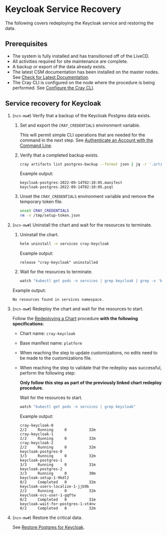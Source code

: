 # Keycloak Service Recovery

The following covers redeploying the Keycloak service and restoring the data.

## Prerequisites

- The system is fully installed and has transitioned off of the LiveCD.
- All activities required for site maintenance are complete.
- A backup or export of the data already exists.
- The latest CSM documentation has been installed on the master nodes. See [Check for Latest Documentation](../../update_product_stream/index.md#check-for-latest-documentation).
- The Cray CLI is configured on the node where the procedure is being performed. See [Configure the Cray CLI](../configure_cray_cli.md).

## Service recovery for Keycloak

1. (`ncn-mw#`) Verify that a backup of the Keycloak Postgres data exists.

   1. Set and export the `CRAY_CREDENTIALS` environment variable.

      This will permit simple CLI operations that are needed for the command in the next step.
      See [Authenticate an Account with the Command Line](Authenticate_an_Account_with_the_Command_Line.md).

   1. Verify that a completed backup exists.

      ```bash
      cray artifacts list postgres-backup --format json | jq -r '.artifacts[].Key | select(contains("keycloak"))'
      ```

      Example output:

      ```text
      keycloak-postgres-2022-09-14T02:10:05.manifest
      keycloak-postgres-2022-09-14T02:10:05.psql
      ```

   1. Unset the `CRAY_CREDENTIALS` environment variable and remove the temporary token file.

      ```bash
      unset CRAY_CREDENTIALS
      rm -v /tmp/setup-token.json
      ```

1. (`ncn-mw#`) Uninstall the chart and wait for the resources to terminate.

   1. Uninstall the chart.

      ```bash
      helm uninstall -n services cray-keycloak
      ```

      Example output:

      ```text
      release "cray-keycloak" uninstalled
      ```

   1. Wait for the resources to terminate.

      ```bash
      watch "kubectl get pods -n services | grep keycloak | grep -v 'keycloak-users-localize\|keycloak-vcs-user'"
      ```

     Example output:

      ```text
      No resources found in services namespace.
      ```

1. (`ncn-mw#`) Redeploy the chart and wait for the resources to start.

    Follow the [Redeploying a Chart](../CSM_product_management/Redeploying_a_Chart.md) procedure **with the following specifications**:

    - Chart name: `cray-keycloak`
    - Base manifest name: `platform`
    - When reaching the step to update customizations, no edits need to be made to the customizations file.
    - When reaching the step to validate that the redeploy was successful, perform the following step:

        **Only follow this step as part of the previously linked chart redeploy procedure.**

        Wait for the resources to start.

        ```bash
        watch "kubectl get pods -n services | grep keycloak"
        ```

        Example output:

        ```text
        cray-keycloak-0                                                   2/2     Running     0          32m
        cray-keycloak-1                                                   2/2     Running     0          32m
        cray-keycloak-2                                                   2/2     Running     0          32m
        keycloak-postgres-0                                               3/3     Running     0          32m
        keycloak-postgres-1                                               3/3     Running     0          31m
        keycloak-postgres-2                                               3/3     Running     0          30m
        keycloak-setup-1-9kdl2                                            0/2     Completed   0          32m
        keycloak-users-localize-1-jjb9b                                   2/2     Running     0          32m
        keycloak-vcs-user-1-gqftw                                         0/2     Completed   0          31m
        keycloak-wait-for-postgres-1-xt4nv                                0/2     Completed   0          32m
        ```

1. (`ncn-mw#`) Restore the critical data.

   See [Restore Postgres for Keycloak](../kubernetes/Restore_Postgres.md#restore-postgres-for-keycloak).
